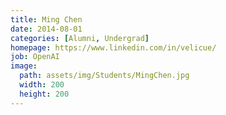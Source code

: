 ```yaml
---
title: Ming Chen
date: 2014-08-01
categories: [Alumni, Undergrad]
homepage: https://www.linkedin.com/in/velicue/
job: OpenAI
image:
  path: assets/img/Students/MingChen.jpg
  width: 200
  height: 200
---
```


